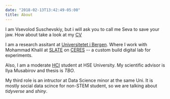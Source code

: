 ```yaml
---
date: "2018-02-13T13:42:49-05:00"
title: About
---
```


I am Vsevolod Suschevskiy, but i will ask you to call me Seva to save your jaw. How about take a look at my [CV](/portfolio/Vsevolod_Suschevskiy-sCV.pdf)

I am a research assitant at [Universitetet i Bergen](https://www.uib.no/en/persons/Vsevolod.Suschevskiy). Where I work with Mohammad Khalil at [SLATE](https://slate.uib.no/) on [CERES](https://ceres.apps.slate.uib.no/experiment/) -- a custom build digital lab for experiments.

Also, I am a moderate [HCI](https://spb.hse.ru/en/ma/computer/) student at HSE University. My scientific advisor is Ilya Musabirov and thesis is _TBO_.

My third role is an intructor at Data Science minor at the same Uni. It is mostly social data scince for non-STEM student, so we are talking about _tidyverse_ and _shiny_.

